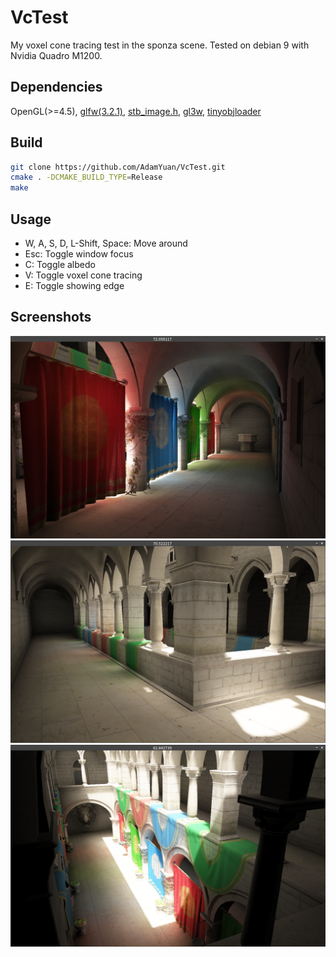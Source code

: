 # VcTest
My voxel cone tracing test in the sponza scene. Tested on debian 9 with Nvidia Quadro M1200.
## Dependencies
OpenGL(>=4.5), [glfw(3.2.1)](http://www.glfw.org/), [stb_image.h](https://github.com/nothings/stb), [gl3w](https://github.com/skaslev/gl3w), [tinyobjloader](https://github.com/syoyo/tinyobjloader)
## Build
```bash
git clone https://github.com/AdamYuan/VcTest.git
cmake . -DCMAKE_BUILD_TYPE=Release
make
```
## Usage
* W, A, S, D, L-Shift, Space: Move around
* Esc: Toggle window focus
* C: Toggle albedo
* V: Toggle voxel cone tracing
* E: Toggle showing edge 
## Screenshots
![alt text](https://raw.githubusercontent.com/AdamYuan/VcTest/master/screenshots/1.png)
![alt text](https://raw.githubusercontent.com/AdamYuan/VcTest/master/screenshots/2.png)
![alt text](https://raw.githubusercontent.com/AdamYuan/VcTest/master/screenshots/3.png)
